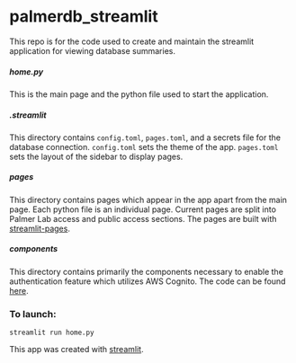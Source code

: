 # palmerdb_streamlit
This repo is for the code used to create and maintain the streamlit application for viewing database summaries.

##### home.py 
This is the main page and the python file used to start the application.
##### .streamlit
This directory contains ```config.toml```, ```pages.toml```, and a secrets file for the database connection.
```config.toml``` sets the theme of the app.
```pages.toml``` sets the layout of the sidebar to display pages.

##### pages
This directory contains pages which appear in the app apart from the main page. Each python file is an individual page. Current pages are split into Palmer Lab access and public access sections. The pages are built with [streamlit-pages](https://github.com/blackary/st_pages).

##### components
This directory contains primarily the components necessary to enable the authentication feature which utilizes AWS Cognito. The code can be found [here](https://levelup.gitconnected.com/building-a-multi-page-app-with-streamlit-and-restricting-user-access-to-pages-using-aws-cognito-89a1fb5364a3). 

### To launch:
```
streamlit run home.py
```

This app was created with [streamlit](https://streamlit.io/). 

